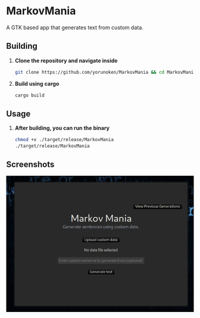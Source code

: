 
# MarkovMania

A GTK based app that generates text from custom data.

## Building

1. **Clone the repository and navigate inside**
    ```sh
    git clone https://github.com/yorunoken/MarkovMania && cd MarkovMania
    ```

2. **Build using cargo**
    ```sh
    cargo build
    ```

## Usage

1. **After building, you can run the binary**
   ```sh
   chmod +x ./target/release/MarkovMania
   ./target/release/MarkovMania
   ```

## Screenshots

<div align="center">

![Screenshot](.images/app_shot.png)

</div>
